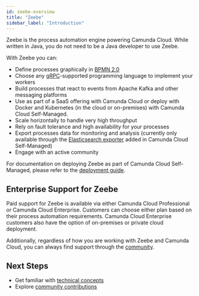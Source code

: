 ```yaml
---
id: zeebe-overview
title: "Zeebe"
sidebar_label: "Introduction"
---
```


Zeebe is the process automation engine powering Camunda Cloud. While written in Java, you do not need to be a Java developer to use Zeebe.

With Zeebe you can:

- Define processes graphically in [BPMN 2.0](reference/bpmn-processes/bpmn-coverage.md)
- Choose any [gRPC](reference/grpc.md)-supported programming language to implement your workers
- Build processes that react to events from Apache Kafka and other messaging platforms
- Use as part of a SaaS offering with Camunda Cloud or deploy with Docker and Kubernetes (in the cloud or on-premises) with Camunda Cloud Self-Managed.
- Scale horizontally to handle very high throughput
- Rely on fault tolerance and high availability for your processes
- Export processes data for monitoring and analysis (currently only available through the [Elasticsearch exporter](https://github.com/camunda-cloud/zeebe/tree/develop/exporters/elasticsearch-exporter) added in Camunda Cloud Self-Managed)
- Engage with an active community

For documentation on deploying Zeebe as part of Camunda Cloud Self-Managed, please refer to the [deployment guide](../deployment-guide/index).

## Enterprise Support for Zeebe

Paid support for Zeebe is available via either Camunda Cloud Professional or Camunda Cloud Enterprise. Customers can choose either plan based on their process automation requirements. Camunda Cloud Enterprise customers also have the option of on-premises or private cloud deployment. 

Additionally, regardless of how you are working with Zeebe and Camunda Cloud, you can always find support through the [community](open-source/get-help-get-involved.md).


## Next Steps

- Get familiar with [technical concepts](technical-concepts/index.md)
- Explore [community contributions](open-source/community-contributions.md)
